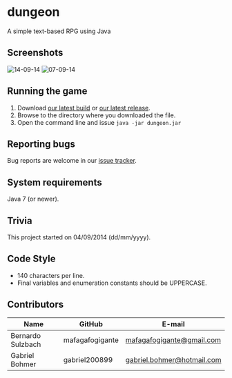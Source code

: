 dungeon
=======
A simple text-based RPG using Java

Screenshots
-----------
![14-09-14](https://github.com/mafagafogigante/dungeon/blob/master/screenshots/14-09-14.png)
![07-09-14](https://github.com/mafagafogigante/dungeon/blob/master/screenshots/07-09-14.png)

Running the game
----------------
1. Download [our latest build](https://github.com/mafagafogigante/dungeon/blob/master/dist/dungeon.jar?raw=true) or [our latest release](https://github.com/mafagafogigante/dungeon/blob/master/dist/dungeon.jar?raw=true).
2. Browse to the directory where you downloaded the file.
3. Open the command line and issue `java -jar dungeon.jar`

Reporting bugs
--------------
Bug reports are welcome in our [issue tracker](https://github.com/mafagafogigante/dungeon/issues).

System requirements
-------------------
Java 7 (or newer).

Trivia
------
This project started on 04/09/2014 (dd/mm/yyyy).

Code Style
----------
* 140 characters per line.
* Final variables and enumeration constants should be UPPERCASE.

Contributors
------------
Name                     |GitHub                   |E-mail
-------------------------|-------------------------|-------------------------
Bernardo Sulzbach        |mafagafogigante          | mafagafogigante@gmail.com
Gabriel Bohmer           |gabriel200899            | gabriel.bohmer@hotmail.com
